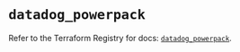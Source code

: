 # `datadog_powerpack`

Refer to the Terraform Registry for docs: [`datadog_powerpack`](https://registry.terraform.io/providers/datadog/datadog/3.42.0/docs/resources/powerpack).
